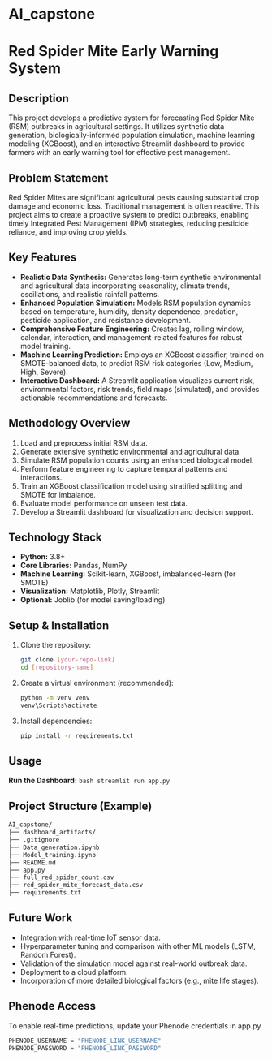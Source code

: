 # AI_capstone

# Red Spider Mite Early Warning System

## Description
This project develops a predictive system for forecasting Red Spider Mite (RSM) outbreaks in agricultural settings. It utilizes synthetic data generation, biologically-informed population simulation, machine learning modeling (XGBoost), and an interactive Streamlit dashboard to provide farmers with an early warning tool for effective pest management.

## Problem Statement
Red Spider Mites are significant agricultural pests causing substantial crop damage and economic loss. Traditional management is often reactive. This project aims to create a proactive system to predict outbreaks, enabling timely Integrated Pest Management (IPM) strategies, reducing pesticide reliance, and improving crop yields.

## Key Features
*   **Realistic Data Synthesis:** Generates long-term synthetic environmental and agricultural data incorporating seasonality, climate trends, oscillations, and realistic rainfall patterns.
*   **Enhanced Population Simulation:** Models RSM population dynamics based on temperature, humidity, density dependence, predation, pesticide application, and resistance development.
*   **Comprehensive Feature Engineering:** Creates lag, rolling window, calendar, interaction, and management-related features for robust model training.
*   **Machine Learning Prediction:** Employs an XGBoost classifier, trained on SMOTE-balanced data, to predict RSM risk categories (Low, Medium, High, Severe).
*   **Interactive Dashboard:** A Streamlit application visualizes current risk, environmental factors, risk trends, field maps (simulated), and provides actionable recommendations and forecasts.

## Methodology Overview
1.  Load and preprocess initial RSM data.
2.  Generate extensive synthetic environmental and agricultural data.
3.  Simulate RSM population counts using an enhanced biological model.
4.  Perform feature engineering to capture temporal patterns and interactions.
5.  Train an XGBoost classification model using stratified splitting and SMOTE for imbalance.
6.  Evaluate model performance on unseen test data.
7.  Develop a Streamlit dashboard for visualization and decision support.

## Technology Stack
*   **Python:** 3.8+
*   **Core Libraries:** Pandas, NumPy
*   **Machine Learning:** Scikit-learn, XGBoost, imbalanced-learn (for SMOTE)
*   **Visualization:** Matplotlib, Plotly, Streamlit
*   **Optional:** Joblib (for model saving/loading)

## Setup & Installation
1.  Clone the repository:
    ```bash
    git clone [your-repo-link]
    cd [repository-name]
    ```
2.  Create a virtual environment (recommended):
    ```bash
    python -m venv venv
    venv\Scripts\activate
    ```
3.  Install dependencies:
    ```bash
    pip install -r requirements.txt
    ```

## Usage
**Run the Dashboard:**
    ```bash
    streamlit run app.py
    ```

## Project Structure (Example)
```bash
AI_capstone/
├── dashboard_artifacts/
├── .gitignore
├── Data_generation.ipynb
├── Model_training.ipynb
├── README.md
├── app.py
├── full_red_spider_count.csv
├── red_spider_mite_forecast_data.csv
├── requirements.txt
```

## Future Work
*   Integration with real-time IoT sensor data.
*   Hyperparameter tuning and comparison with other ML models (LSTM, Random Forest).
*   Validation of the simulation model against real-world outbreak data.
*   Deployment to a cloud platform.
*   Incorporation of more detailed biological factors (e.g., mite life stages).


## Phenode Access
To enable real-time predictions, update your Phenode credentials in app.py
```bash
PHENODE_USERNAME = "PHENODE_LINK_USERNAME"
PHENODE_PASSWORD = "PHENODE_LINK_PASSWORD"
  ```